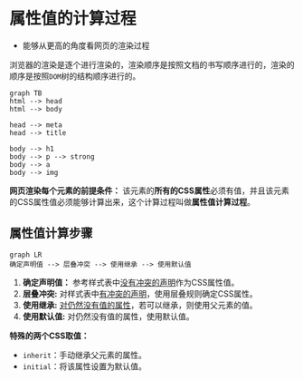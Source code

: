 # 属性值的计算过程
- 能够从更高的角度看网页的渲染过程

浏览器的渲染是逐个进行渲染的，渲染顺序是按照文档的书写顺序进行的，渲染的顺序是按照`DOM`树的结构顺序进行的。
```mermaid
graph TB
html --> head
html --> body

head --> meta
head --> title

body --> h1
body --> p --> strong
body --> a
body --> img
```
**网页渲染每个元素的前提条件：** 该元素的**所有的CSS属性**必须有值，并且该元素的CSS属性值必须能够计算出来，这个计算过程叫做**属性值计算过程**。

## 属性值计算步骤
```mermaid
graph LR
确定声明值 --> 层叠冲突 --> 使用继承 --> 使用默认值
```
1. **确定声明值：** 参考样式表中<u>没有冲突的声明</u>作为CSS属性值。
2. **层叠冲突:** 对样式表中<u>有冲突的声明</u>，使用层叠规则确定CSS属性。
3. **使用继承:** <u>对仍然没有值的属性</u>，若可以继承，则使用父元素的值。
4. **使用默认值:** 对仍然没有值的属性，使用默认值。

**特殊的两个CSS取值：**
- `inherit`：手动继承父元素的属性。
- `initial`：将该属性设置为默认值。

